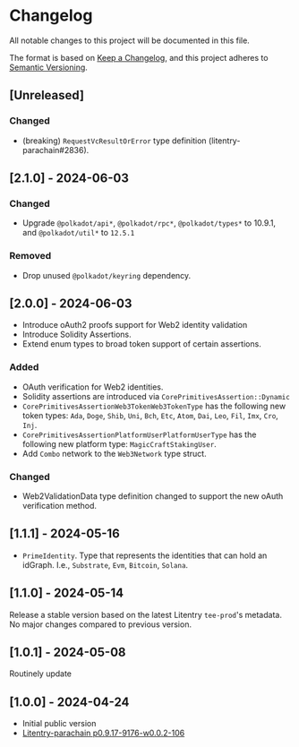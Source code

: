 # Changelog

All notable changes to this project will be documented in this file.

The format is based on [Keep a Changelog](https://keepachangelog.com/en/1.0.0/),
and this project adheres to [Semantic Versioning](https://semver.org/spec/v2.0.0.html).

## [Unreleased]

### Changed

- (breaking) `RequestVcResultOrError` type definition (litentry-parachain#2836).

## [2.1.0] - 2024-06-03

### Changed

- Upgrade `@polkadot/api*`, `@polkadot/rpc*`, `@polkadot/types*` to 10.9.1, and `@polkadot/util*` to `12.5.1`

### Removed

- Drop unused `@polkadot/keyring` dependency.

## [2.0.0] - 2024-06-03

- Introduce oAuth2 proofs support for Web2 identity validation
- Introduce Solidity Assertions.
- Extend enum types to broad token support of certain assertions.

### Added

- OAuth verification for Web2 identities.
- Solidity assertions are introduced via `CorePrimitivesAssertion::Dynamic`
- `CorePrimitivesAssertionWeb3TokenWeb3TokenType` has the following new token types: `Ada`, `Doge`, `Shib`, `Uni`, `Bch`, `Etc`, `Atom`, `Dai`, `Leo`, `Fil`, `Imx`, `Cro`, `Inj`.
- `CorePrimitivesAssertionPlatformUserPlatformUserType` has the following new platform type: `MagicCraftStakingUser`.
- Add `Combo` network to the `Web3Network` type struct.

### Changed

- Web2ValidationData type definition changed to support the new oAuth verification method.

## [1.1.1] - 2024-05-16

- `PrimeIdentity`. Type that represents the identities that can hold an idGraph. I.e., `Substrate`, `Evm`, `Bitcoin`, `Solana`.

## [1.1.0] - 2024-05-14

Release a stable version based on the latest Litentry `tee-prod`'s metadata. No major changes compared to previous version.

## [1.0.1] - 2024-05-08

Routinely update

## [1.0.0] - 2024-04-24

- Initial public version
- [Litentry-parachain p0.9.17-9176-w0.0.2-106](https://github.com/litentry/litentry-parachain/releases/tag/p0.9.17-9176-w0.0.2-106)
